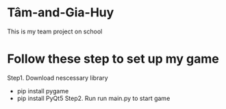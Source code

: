 # Tâm-and-Gia-Huy
This is my team project on school
# Follow these step to set up my game
Step1. Download nescessary library
- pip install pygame
- pip install PyQt5
Step2. Run
run main.py to start game
